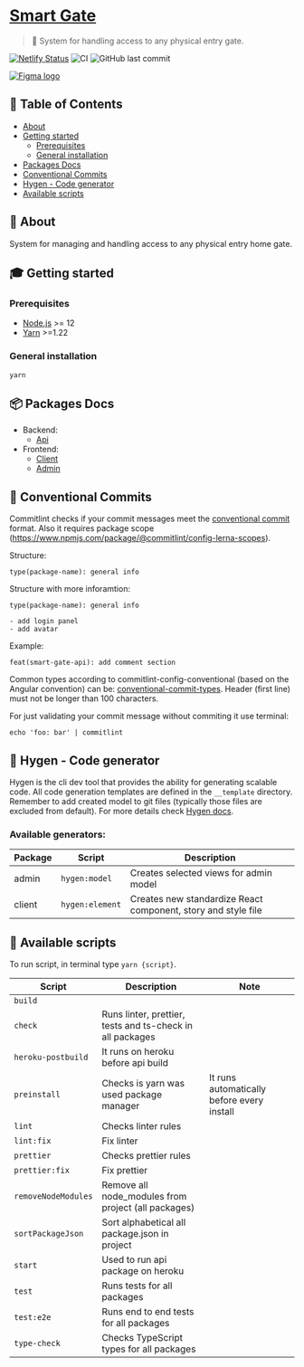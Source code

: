 # [Smart Gate](https://github.com/Jozwiaczek/smart-gate)

> 🔐 System for handling access to any physical entry gate.

[![Netlify Status](https://api.netlify.com/api/v1/badges/426cfdcb-e5e4-4067-97f2-c6106bde9195/deploy-status)](https://app.netlify.com/sites/smart-gate/deploys)
![CI](https://github.com/Jozwiaczek/smart-gate/workflows/Continuous%20Integration/badge.svg)
![GitHub last commit](https://img.shields.io/github/last-commit/Jozwiaczek/smart-gate)

<a href="https://www.figma.com/file/MqlnLhknWh1u0Ho8z1Oefe/Smart-Gate?node-id=8%3A30">
  <img
    src="https://theme.zdassets.com/theme_assets/9325143/ec27c7adedf401a3bc21f3e389011dfad2caa67b.png"
    alt="Figma logo"
    width="auto"
  /> 
</a>

## 🚩 Table of Contents

- [About](#-about)
- [Getting started](#-getting-started)
  - [Prerequisites](#-prerequisites)
  - [General installation](#-general-installation)
- [Packages Docs](#-packages-docs)
- [Conventional Commits](#-conventional-commits)
- [Hygen - Code generator](#-hygen-code-generator)
- [Available scripts](#-available-scripts)

## 📖 About

System for managing and handling access to any physical entry home gate.

## 🎓 Getting started

### Prerequisites

- [Node.js](https://nodejs.org/en/) >= 12
- [Yarn](https://classic.yarnpkg.com/lang/en/) >=1.22

### General installation

```shell script
yarn
```

## 📦 Packages Docs

- Backend:
  - [Api](./packages/api/README.md)
- Frontend:
  - [Client](./packages/client/README.md)
  - [Admin](./packages/admin/README.md)

## 📏 Conventional Commits

Commitlint checks if your commit messages meet the [conventional commit](https://www.conventionalcommits.org/en/v1.0.0/) format.
Also it requires package scope (https://www.npmjs.com/package/@commitlint/config-lerna-scopes).

Structure:

```git
type(package-name): general info
```

Structure with more inforamtion:

```git
type(package-name): general info

- add login panel
- add avatar
```

Example:

```git
feat(smart-gate-api): add comment section
```

Common types according to commitlint-config-conventional (based on the Angular convention) can be:
[conventional-commit-types](https://github.com/commitizen/conventional-commit-types/blob/master/index.json).
Header (first line) must not be longer than 100 characters.

For just validating your commit message without commiting it use terminal:

```shell
echo 'foo: bar' | commitlint
```

## 🤖 Hygen - Code generator

Hygen is the cli dev tool that provides the ability for generating scalable code. All code generation templates are defined in the `__template` directory.
Remember to add created model to git files (typically those files are excluded from default).
For more details check [Hygen docs](https://www.hygen.io/docs/quick-start/).

### Available generators:

| Package | Script          | Description                                                   |
| ------- | --------------- | ------------------------------------------------------------- |
| admin   | `hygen:model`   | Creates selected views for admin model                        |
| client  | `hygen:element` | Creates new standardize React component, story and style file |

## 📝 Available scripts

To run script, in terminal type `yarn {script}`.

| Script              | Description                                               | Note                                       |
| ------------------- | --------------------------------------------------------- | ------------------------------------------ |
| `build`             |                                                           |                                            |
| `check`             | Runs linter, prettier, tests and ts-check in all packages |                                            |
| `heroku-postbuild`  | It runs on heroku before api build                        |                                            |
| `preinstall`        | Checks is yarn was used package manager                   | It runs automatically before every install |
| `lint`              | Checks linter rules                                       |                                            |
| `lint:fix`          | Fix linter                                                |                                            |
| `prettier`          | Checks prettier rules                                     |                                            |
| `prettier:fix`      | Fix prettier                                              |                                            |
| `removeNodeModules` | Remove all node_modules from project (all packages)       |                                            |
| `sortPackageJson`   | Sort alphabetical all package.json in project             |                                            |
| `start`             | Used to run api package on heroku                         |                                            |
| `test`              | Runs tests for all packages                               |                                            |
| `test:e2e`          | Runs end to end tests for all packages                    |                                            |
| `type-check`        | Checks TypeScript types for all packages                  |                                            |
